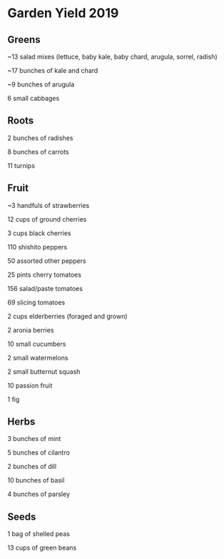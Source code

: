 # Garden Yield 2019

## Greens

~13 salad mixes (lettuce, baby kale, baby chard, arugula, sorrel, radish)

~17 bunches of kale and chard

~9 bunches of arugula

6 small cabbages

## Roots

2 bunches of radishes

8 bunches of carrots

11 turnips

## Fruit

~3 handfuls of strawberries

12 cups of ground cherries

3 cups black cherries

110 shishito peppers

50 assorted other peppers

25 pints cherry tomatoes

156 salad/paste tomatoes

69 slicing tomatoes

2 cups elderberries (foraged and grown)

2 aronia berries

10 small cucumbers

2 small watermelons

2 small butternut squash

10 passion fruit

1 fig

## Herbs

3 bunches of mint

5 bunches of cilantro

2 bunches of dill

10 bunches of basil

4 bunches of parsley

## Seeds

1 bag of shelled peas

13 cups of green beans
